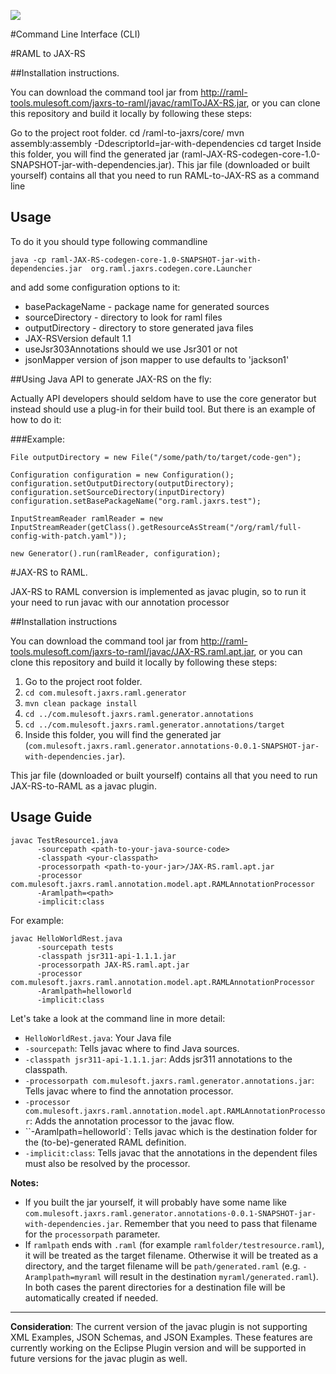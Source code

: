 ![](http://raml.org/images/logo.png)

#Command Line Interface (CLI)

#RAML to JAX-RS

##Installation instructions.

You can download the command tool jar from http://raml-tools.mulesoft.com/jaxrs-to-raml/javac/ramlToJAX-RS.jar, or you can clone this repository and build it locally by following these steps:

Go to the project root folder.
cd /raml-to-jaxrs/core/
mvn assembly:assembly -DdescriptorId=jar-with-dependencies
cd target
Inside this folder, you will find the generated jar (raml-JAX-RS-codegen-core-1.0-SNAPSHOT-jar-with-dependencies.jar).
This jar file (downloaded or built yourself) contains all that you need to run RAML-to-JAX-RS as a command line


## Usage

To do it you should type following commandline

    java -cp raml-JAX-RS-codegen-core-1.0-SNAPSHOT-jar-with-dependencies.jar  org.raml.jaxrs.codegen.core.Launcher

and add some configuration  options to it:

 * basePackageName - package name for generated sources
 * sourceDirectory - directory to look for raml files
 * outputDirectory - directory to store generated java files
 * JAX-RSVersion default 1.1
 * useJsr303Annotations should we use Jsr301 or not
 * jsonMapper version of json mapper to use defaults to 'jackson1'

##Using Java API to generate JAX-RS on the fly:

Actually API developers should seldom have to use the core generator but instead should use a plug-in for their build tool. But there is an example of how to do it:

###Example:

    File outputDirectory = new File("/some/path/to/target/code-gen");

    Configuration configuration = new Configuration();
    configuration.setOutputDirectory(outputDirectory);
    configuration.setSourceDirectory(inputDirectory)
    configuration.setBasePackageName("org.raml.jaxrs.test");

    InputStreamReader ramlReader = new InputStreamReader(getClass().getResourceAsStream("/org/raml/full-config-with-patch.yaml"));

    new Generator().run(ramlReader, configuration);


#JAX-RS to RAML.

JAX-RS to RAML conversion is implemented as javac plugin, so to run it your need to run javac with our annotation processor

##Installation instructions

You can download the command tool jar from http://raml-tools.mulesoft.com/jaxrs-to-raml/javac/JAX-RS.raml.apt.jar, or you can clone this repository and
build it locally by following these steps:

1. Go to the project root folder.
2. `cd com.mulesoft.jaxrs.raml.generator`
3. `mvn clean package install`
4. `cd ../com.mulesoft.jaxrs.raml.generator.annotations`
5. `cd ../com.mulesoft.jaxrs.raml.generator.annotations/target`
6. Inside this folder, you will find the generated jar (`com.mulesoft.jaxrs.raml.generator.annotations-0.0.1-SNAPSHOT-jar-with-dependencies.jar`).


This jar file (downloaded or built yourself) contains all that you need to run JAX-RS-to-RAML as a javac plugin.


## Usage Guide

```
javac TestResource1.java
      -sourcepath <path-to-your-java-source-code>
      -classpath <your-classpath>
      -processorpath <path-to-your-jar>/JAX-RS.raml.apt.jar
      -processor com.mulesoft.jaxrs.raml.annotation.model.apt.RAMLAnnotationProcessor
      -Aramlpath=<path>
      -implicit:class
```

For example:

```
javac HelloWorldRest.java
      -sourcepath tests
      -classpath jsr311-api-1.1.1.jar
      -processorpath JAX-RS.raml.apt.jar
      -processor com.mulesoft.jaxrs.raml.annotation.model.apt.RAMLAnnotationProcessor
      -Aramlpath=helloworld
      -implicit:class
```

Let's take a look at the command line in more detail:
 * `HelloWorldRest.java`: Your Java file
 * `-sourcepath`: Tells javac where to find Java sources.
 * `-classpath jsr311-api-1.1.1.jar`: Adds jsr311 annotations to the classpath.
 * `-processorpath com.mulesoft.jaxrs.raml.generator.annotations.jar`: Tells javac where to find the annotation processor.
 * `-processor com.mulesoft.jaxrs.raml.annotation.model.apt.RAMLAnnotationProcessor`: Adds the annotation processor to the javac flow.
 * ``-Aramlpath=helloworld`: Tells javac which is the destination folder for the (to-be)-generated RAML definition.
 * `-implicit:class`: Tells javac that the annotations in the dependent files must also be resolved by the processor.

**Notes:**
- If you built the jar yourself, it will probably have some name like `com.mulesoft.jaxrs.raml.generator.annotations-0.0.1-SNAPSHOT-jar-with-dependencies.jar`.
Remember that you need to pass that filename for the `processorpath` parameter.
- If `ramlpath` ends with `.raml` (for example `ramlfolder/testresource.raml`), it will be treated as the target filename.
Otherwise it will be treated as a directory, and the target filename will be `path/generated.raml` (e.g. `-Aramplpath=myraml` will result in the destination `myraml/generated.raml`).
In both cases the parent directories for a destination file will be automatically created if needed.

___

**Consideration**: The current version of the javac plugin is not supporting XML Examples, JSON Schemas, and JSON Examples.
These features are currently working on the Eclipse Plugin version and will be supported in future versions for the javac plugin as well.
